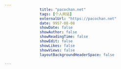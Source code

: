 ---
                title: "pacochan.net"
                tags: [个人网站]
                externalUrl: "https://pacochan.net"
                date: 9957-08-08
                showDate: false
                showAuthor: false
                showReadingTime: false
                showEdit: false
                showLikes: false
                showViews: false
                layoutBackgroundHeaderSpace: false
                ---

